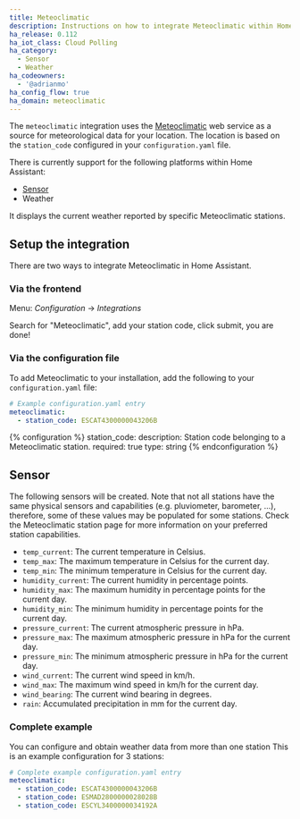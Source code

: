 ```yaml
---
title: Meteoclimatic
description: Instructions on how to integrate Meteoclimatic within Home Assistant.
ha_release: 0.112
ha_iot_class: Cloud Polling
ha_category:
  - Sensor
  - Weather
ha_codeowners:
  - '@adrianmo'
ha_config_flow: true
ha_domain: meteoclimatic
---
```


The `meteoclimatic` integration uses the [Meteoclimatic](https://www.meteoclimatic.net/) web service as a source for meteorological data for your location. The location is based on the `station_code` configured in your `configuration.yaml` file.

There is currently support for the following platforms within Home Assistant:

- [Sensor](#sensor)
- Weather

It displays the current weather reported by specific Meteoclimatic stations.

## Setup the integration

There are two ways to integrate Meteoclimatic in Home Assistant.

### Via the frontend

Menu: *Configuration* -> *Integrations*

Search for "Meteoclimatic", add your station code, click submit, you are done!

### Via the configuration file

To add Meteoclimatic to your installation, add the following to your `configuration.yaml` file:

```yaml
# Example configuration.yaml entry
meteoclimatic:
  - station_code: ESCAT4300000043206B
```

{% configuration %}
  station_code:
    description: Station code belonging to a Meteoclimatic station.
    required: true
    type: string
{% endconfiguration %}


## Sensor

The following sensors will be created. Note that not all stations have the same physical sensors and capabilities (e.g. pluviometer, barometer, ...), therefore, some of these values may be populated for some stations. Check the Meteoclimatic station page for more information on your preferred station capabilities.

- `temp_current`: The current temperature in Celsius.
- `temp_max`: The maximum temperature in Celsius for the current day.
- `temp_min`: The minimum temperature in Celsius for the current day.
- `humidity_current`: The current humidity in percentage points.
- `humidity_max`: The maximum humidity in percentage points for the current day.
- `humidity_min`: The minimum humidity in percentage points for the current day.
- `pressure_current`: The current atmospheric pressure in hPa.
- `pressure_max`: The maximum atmospheric pressure in hPa for the current day.
- `pressure_min`: The minimum atmospheric pressure in hPa for the current day.
- `wind_current`: The current wind speed in km/h.
- `wind_max`: The maximum wind speed in km/h for the current day.
- `wind_bearing`: The current wind bearing in degrees.
- `rain`: Accumulated precipitation in mm for the current day.


### Complete example

You can configure and obtain weather data from more than one station This is an example configuration for 3 stations:

```yaml
# Complete example configuration.yaml entry
meteoclimatic:
  - station_code: ESCAT4300000043206B
  - station_code: ESMAD2800000028028B
  - station_code: ESCYL3400000034192A
```
